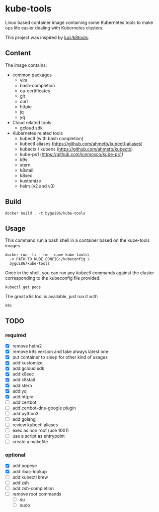 
# kube-tools

Linux based container image containing some Kubernetes tools to make ops life easier dealing with Kubernetes clusters.

This project was inspired by [lucj/k8tools](https://github.com/lucj/k8stools).

## Content

The image contains:
- common packages
  - vim
  - bash-completion
  - ca-certificates
  - git
  - curl
  - httpie
  - jq
  - yq
- Cloud related tools
  - gcloud sdk
- Kubernetes related tools
  - kubectl (with bash completion)
  - kubectl aliases (https://github.com/ahmetb/kubectl-aliases)
  - kubectx / kubens (https://github.com/ahmetb/kubectx)
  - kube-ps1 (https://github.com/jonmosco/kube-ps1)
  - k9s
  - stern
  - k8stail
  - k8sec
  - kustomize
  - helm (v2 and v3)

## Build

```shell
docker build . -t bygui86/kube-tools
```

## Usage

This command run a bash shell in a container based on the kube-tools images
```shell
docker run -ti --rm --name kube-tools\
  -v PATH_TO_KUBE_CONFIG:/kubeconfig \
  bygui86/kube-tools
```

Once in the shell, you can run any *kubectl* commands against the cluster corresponding to the kubeconfig file provided.
```shell
kubectl get pods
```

The great *k9s* tool is available, just run it with
```shell
k9s
```

## TODO

### required
- [x] remove helm2
- [x] remove k9s version and take always latest one
- [x] put container to sleep for other kind of usages
- [x] add kustomize
- [x] add gcloud sdk
- [x] add k8sec
- [x] add k8stail
- [x] add stern
- [x] add yq
- [x] add httpie
- [ ] add certbot
- [ ] add certbot-dns-google plugin
- [ ] add python3
- [ ] add golang
- [ ] review kubectl aliases
- [ ] exec as non root (use 1001)
- [ ] use a script as entrypoint
- [ ] create a makefile
### optional
- [x] add popeye
- [x] add rbac-lookup
- [ ] add kubectl krew
- [ ] add zsh
- [ ] add zsh-completion
- [ ] remove root commands
  - [ ] su
  - [ ] sudo
